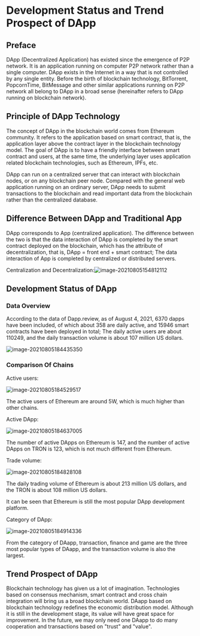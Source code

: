 # Development Status and Trend Prospect of DApp

## Preface

DApp (Decentralized Application) has existed since the emergence of P2P network. It is an application running on computer P2P network rather than a single computer. DApp exists in the Internet in a way that is not controlled by any single entity. Before the birth of blockchain technology, BitTorrent, PopcornTime, BitMessage and other similar applications running on P2P network all belong to DApp in a broad sense  (hereinafter refers to DApp running on blockchain network).

## Principle of DApp Technology

The concept of DApp in the blockchain world comes from Ethereum community. It refers to the application based on smart contract, that is, the application layer above the contract layer in the blockchain technology model. The goal of DApp is to have a friendly interface between smart contract and users, at the same time, the underlying layer uses application related blockchain technologies, such as Ethereum, IPFs, etc.

DApp can run on a centralized server that can interact with blockchain nodes, or on any blockchain peer node. Compared with the general web application running on an ordinary server, DApp needs to submit transactions to the blockchain and read important data from the blockchain rather than the centralized database.

## Difference Between DApp and Traditional App

DApp corresponds to App (centralized application). The difference between the two is that the data interaction of DApp is completed by the smart contract deployed on the blockchain, which has the attribute of decentralization, that is, DApp = front end + smart contract; The data interaction of App is completed by centralized or distributed servers.

Centralization and Decentralization:![image-20210805154812112](image-20210805154812112.png) 

 

## Development Status of DApp

### Data Overview

According to the data of Dapp.review, as of August 4, 2021, 6370 dapps have been included, of which about 358 are daily active, and 15946 smart contracts have been deployed in total; The daily active users are about 110249, and the daily transaction volume is about 107 million US dollars.

![image-20210805184435350](image-20210805184435350.png) 

 

### Comparison Of Chains

Active users:

![image-20210805184529517](image-20210805184529517.png)



The active users of Ethereum are around 5W, which is much higher than other chains.

Active DApp:

![image-20210805184637005](image-20210805184637005.png)

The number of active DApps on Ethereum is 147, and the number of active DApps on TRON is 123, which is not much different from Ethereum.

Trade volume:

![image-20210805184828108](image-20210805184828108.png)

The daily trading volume of Ethereum is about 213 million US dollars, and the TRON is about 108 million US dollars.

It can be seen that Ethereum is still the most popular DApp development platform.

Category of DApp:

![image-20210805184914336](image-20210805184914336.png)

From the category of DAapp, transaction, finance and game are the three most popular types of DAapp, and the transaction volume is also the largest.

## Trend Prospect of DApp

Blockchain technology has given us a lot of imagination. Technologies based on consensus mechanism, smart contract and cross chain integration will bring us a broad blockchain world. DAapp based on blockchain technology redefines the economic distribution model. Although it is still in the development stage, its value will have great space for improvement. In the future, we may only need one DAapp to do many cooperation and transactions based on "trust" and "value".
